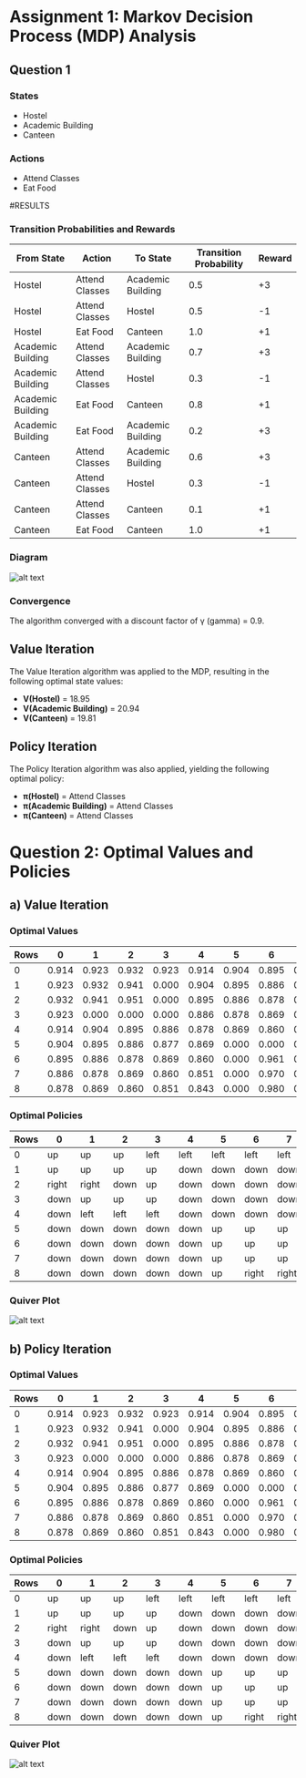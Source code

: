 
# Assignment 1: Markov Decision Process (MDP) Analysis

## Question 1

### States
- Hostel
- Academic Building
- Canteen

### Actions
- Attend Classes
- Eat Food
  
#RESULTS
### Transition Probabilities and Rewards

| From State       | Action         | To State          | Transition Probability | Reward |
|------------------|----------------|-------------------|------------------------|--------|
| Hostel           | Attend Classes | Academic Building | 0.5                    | +3     |
| Hostel           | Attend Classes | Hostel            | 0.5                    | -1     |
| Hostel           | Eat Food       | Canteen           | 1.0                    | +1     |
| Academic Building| Attend Classes | Academic Building | 0.7                    | +3     |
| Academic Building| Attend Classes | Hostel            | 0.3                    | -1     |
| Academic Building| Eat Food       | Canteen           | 0.8                    | +1     |
| Academic Building| Eat Food       | Academic Building | 0.2                    | +3     |
| Canteen          | Attend Classes | Academic Building | 0.6                    | +3     |
| Canteen          | Attend Classes | Hostel            | 0.3                    | -1     |
| Canteen          | Attend Classes | Canteen           | 0.1                    | +1     |
| Canteen          | Eat Food       | Canteen           | 1.0                    | +1     |

### Diagram
![alt text](https://github.com/MOONLABIISERB/marl-ecs-course/blob/gavit_20114/Assignment-1/MDP.png)

### Convergence
The algorithm converged with a discount factor of γ (gamma) = 0.9.

## Value Iteration
The Value Iteration algorithm was applied to the MDP, resulting in the following optimal state values:

- **V(Hostel)** = 18.95
- **V(Academic Building)** = 20.94
- **V(Canteen)** = 19.81

## Policy Iteration
The Policy Iteration algorithm was also applied, yielding the following optimal policy:

- **π(Hostel)** = Attend Classes
- **π(Academic Building)** = Attend Classes
- **π(Canteen)** = Attend Classes

# Question 2: Optimal Values and Policies

## a) Value Iteration

### Optimal Values

| Rows | 0     | 1     | 2     | 3     | 4     | 5     | 6     | 7     | 8     |
|------|-------|-------|-------|-------|-------|-------|-------|-------|-------|
| 0    | 0.914 | 0.923 | 0.932 | 0.923 | 0.914 | 0.904 | 0.895 | 0.886 | 0.878 |
| 1    | 0.923 | 0.932 | 0.941 | 0.000 | 0.904 | 0.895 | 0.886 | 0.878 | 0.869 |
| 2    | 0.932 | 0.941 | 0.951 | 0.000 | 0.895 | 0.886 | 0.878 | 0.869 | 0.860 |
| 3    | 0.923 | 0.000 | 0.000 | 0.000 | 0.886 | 0.878 | 0.869 | 0.860 | 0.851 |
| 4    | 0.914 | 0.904 | 0.895 | 0.886 | 0.878 | 0.869 | 0.860 | 0.851 | 0.843 |
| 5    | 0.904 | 0.895 | 0.886 | 0.877 | 0.869 | 0.000 | 0.000 | 0.000 | 0.000 |
| 6    | 0.895 | 0.886 | 0.878 | 0.869 | 0.860 | 0.000 | 0.961 | 0.970 | 0.980 |
| 7    | 0.886 | 0.878 | 0.869 | 0.860 | 0.851 | 0.000 | 0.970 | 0.980 | 0.990 |
| 8    | 0.878 | 0.869 | 0.860 | 0.851 | 0.843 | 0.000 | 0.980 | 0.990 | 1.000 |

### Optimal Policies

| Rows | 0    | 1    | 2    | 3    | 4    | 5    | 6    | 7    | 8    |
|------|------|------|------|------|------|------|------|------|------|
| 0    | up   | up   | up   | left | left | left | left | left | left |
| 1    | up   | up   | up   | up   | down | down | down | down | down |
| 2    | right| right| down | up   | down | down | down | down | down |
| 3    | down | up   | up   | up   | down | down | down | down | down |
| 4    | down | left | left | left | down | down | down | down | down |
| 5    | down | down | down | down | down | up   | up   | up   | up   |
| 6    | down | down | down | down | down | up   | up   | up   | up   |
| 7    | down | down | down | down | down | up   | up   | up   | up   |
| 8    | down | down | down | down | down | up   | right| right| up   |

### Quiver Plot
![alt text](https://github.com/MOONLABIISERB/marl-ecs-course/blob/gavit_20114/Assignment-1/value_iteration.png)


## b) Policy Iteration

### Optimal Values

| Rows | 0     | 1     | 2     | 3     | 4     | 5     | 6     | 7     | 8     |
|------|-------|-------|-------|-------|-------|-------|-------|-------|-------|
| 0    | 0.914 | 0.923 | 0.932 | 0.923 | 0.914 | 0.904 | 0.895 | 0.886 | 0.878 |
| 1    | 0.923 | 0.932 | 0.941 | 0.000 | 0.904 | 0.895 | 0.886 | 0.878 | 0.869 |
| 2    | 0.932 | 0.941 | 0.951 | 0.000 | 0.895 | 0.886 | 0.878 | 0.869 | 0.860 |
| 3    | 0.923 | 0.000 | 0.000 | 0.000 | 0.886 | 0.878 | 0.869 | 0.860 | 0.851 |
| 4    | 0.914 | 0.904 | 0.895 | 0.886 | 0.878 | 0.869 | 0.860 | 0.851 | 0.843 |
| 5    | 0.904 | 0.895 | 0.886 | 0.877 | 0.869 | 0.000 | 0.000 | 0.000 | 0.000 |
| 6    | 0.895 | 0.886 | 0.878 | 0.869 | 0.860 | 0.000 | 0.961 | 0.970 | 0.980 |
| 7    | 0.886 | 0.878 | 0.869 | 0.860 | 0.851 | 0.000 | 0.970 | 0.980 | 0.990 |
| 8    | 0.878 | 0.869 | 0.860 | 0.851 | 0.843 | 0.000 | 0.980 | 0.990 | 1.000 |

### Optimal Policies

| Rows | 0    | 1    | 2    | 3    | 4    | 5    | 6    | 7    | 8    |
|------|------|------|------|------|------|------|------|------|------|
| 0    | up   | up   | up   | left | left | left | left | left | left |
| 1    | up   | up   | up   | up   | down | down | down | down | down |
| 2    | right| right| down | up   | down | down | down | down | down |
| 3    | down | up   | up   | up   | down | down | down | down | down |
| 4    | down | left | left | left | down | down | down | down | down |
| 5    | down | down | down | down | down | up   | up   | up   | up   |
| 6    | down | down | down | down | down | up   | up   | up   | up   |
| 7    | down | down | down | down | down | up   | up   | up   | up   |
| 8    | down | down | down | down | down | up   | right| right| up   |

### Quiver Plot
![alt text](https://github.com/MOONLABIISERB/marl-ecs-course/blob/gavit_20114/Assignment-1/policy_iteratioin.png)

